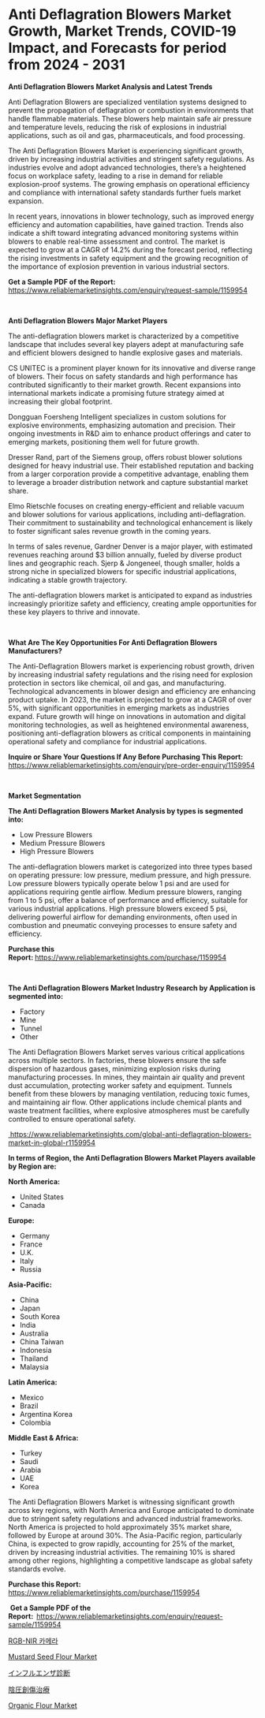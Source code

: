 <p><h1>Anti Deflagration Blowers Market Growth, Market Trends, COVID-19 Impact, and Forecasts for period from 2024 - 2031</h1></p><p><strong>Anti Deflagration Blowers Market Analysis and Latest Trends</strong></p>
<p><p>Anti Deflagration Blowers are specialized ventilation systems designed to prevent the propagation of deflagration or combustion in environments that handle flammable materials. These blowers help maintain safe air pressure and temperature levels, reducing the risk of explosions in industrial applications, such as oil and gas, pharmaceuticals, and food processing.</p><p>The Anti Deflagration Blowers Market is experiencing significant growth, driven by increasing industrial activities and stringent safety regulations. As industries evolve and adopt advanced technologies, there’s a heightened focus on workplace safety, leading to a rise in demand for reliable explosion-proof systems. The growing emphasis on operational efficiency and compliance with international safety standards further fuels market expansion.</p><p>In recent years, innovations in blower technology, such as improved energy efficiency and automation capabilities, have gained traction. Trends also indicate a shift toward integrating advanced monitoring systems within blowers to enable real-time assessment and control. The market is expected to grow at a CAGR of 14.2% during the forecast period, reflecting the rising investments in safety equipment and the growing recognition of the importance of explosion prevention in various industrial sectors.</p></p>
<p><strong>Get a Sample PDF of the Report:&nbsp;</strong> <a href="https://www.reliablemarketinsights.com/enquiry/request-sample/1159954">https://www.reliablemarketinsights.com/enquiry/request-sample/1159954</a></p>
<p>&nbsp;</p>
<p><strong>Anti Deflagration Blowers Major Market Players</strong></p>
<p><p>The anti-deflagration blowers market is characterized by a competitive landscape that includes several key players adept at manufacturing safe and efficient blowers designed to handle explosive gases and materials. </p><p>CS UNITEC is a prominent player known for its innovative and diverse range of blowers. Their focus on safety standards and high performance has contributed significantly to their market growth. Recent expansions into international markets indicate a promising future strategy aimed at increasing their global footprint.</p><p>Dongguan Foersheng Intelligent specializes in custom solutions for explosive environments, emphasizing automation and precision. Their ongoing investments in R&D aim to enhance product offerings and cater to emerging markets, positioning them well for future growth.</p><p>Dresser Rand, part of the Siemens group, offers robust blower solutions designed for heavy industrial use. Their established reputation and backing from a larger corporation provide a competitive advantage, enabling them to leverage a broader distribution network and capture substantial market share.</p><p>Elmo Rietschle focuses on creating energy-efficient and reliable vacuum and blower solutions for various applications, including anti-deflagration. Their commitment to sustainability and technological enhancement is likely to foster significant sales revenue growth in the coming years.</p><p>In terms of sales revenue, Gardner Denver is a major player, with estimated revenues reaching around $3 billion annually, fueled by diverse product lines and geographic reach. Sjerp & Jongeneel, though smaller, holds a strong niche in specialized blowers for specific industrial applications, indicating a stable growth trajectory.</p><p>The anti-deflagration blowers market is anticipated to expand as industries increasingly prioritize safety and efficiency, creating ample opportunities for these key players to thrive and innovate.</p></p>
<p>&nbsp;</p>
<p><strong>What Are The Key Opportunities For Anti Deflagration Blowers Manufacturers?</strong></p>
<p><p>The Anti-Deflagration Blowers market is experiencing robust growth, driven by increasing industrial safety regulations and the rising need for explosion protection in sectors like chemical, oil and gas, and manufacturing. Technological advancements in blower design and efficiency are enhancing product uptake. In 2023, the market is projected to grow at a CAGR of over 5%, with significant opportunities in emerging markets as industries expand. Future growth will hinge on innovations in automation and digital monitoring technologies, as well as heightened environmental awareness, positioning anti-deflagration blowers as critical components in maintaining operational safety and compliance for industrial applications.</p></p>
<p><strong>Inquire or Share Your Questions If Any Before Purchasing This Report:</strong> <a href="https://www.reliablemarketinsights.com/enquiry/pre-order-enquiry/1159954">https://www.reliablemarketinsights.com/enquiry/pre-order-enquiry/1159954</a></p>
<p>&nbsp;</p>
<p><strong>Market Segmentation</strong></p>
<p><strong>The Anti Deflagration Blowers Market Analysis by types is segmented into:</strong></p>
<p><ul><li>Low Pressure Blowers</li><li>Medium Pressure Blowers</li><li>High Pressure Blowers</li></ul></p>
<p><p>The anti-deflagration blowers market is categorized into three types based on operating pressure: low pressure, medium pressure, and high pressure. Low pressure blowers typically operate below 1 psi and are used for applications requiring gentle airflow. Medium pressure blowers, ranging from 1 to 5 psi, offer a balance of performance and efficiency, suitable for various industrial applications. High pressure blowers exceed 5 psi, delivering powerful airflow for demanding environments, often used in combustion and pneumatic conveying processes to ensure safety and efficiency.</p></p>
<p><strong>Purchase this Report:&nbsp;</strong><a href="https://www.reliablemarketinsights.com/purchase/1159954">https://www.reliablemarketinsights.com/purchase/1159954</a></p>
<p>&nbsp;</p>
<p><strong>The Anti Deflagration Blowers Market Industry Research by Application is segmented into:</strong></p>
<p><ul><li>Factory</li><li>Mine</li><li>Tunnel</li><li>Other</li></ul></p>
<p><p>The Anti Deflagration Blowers Market serves various critical applications across multiple sectors. In factories, these blowers ensure the safe dispersion of hazardous gases, minimizing explosion risks during manufacturing processes. In mines, they maintain air quality and prevent dust accumulation, protecting worker safety and equipment. Tunnels benefit from these blowers by managing ventilation, reducing toxic fumes, and maintaining air flow. Other applications include chemical plants and waste treatment facilities, where explosive atmospheres must be carefully controlled to ensure operational safety.</p></p>
<p><a href="https://www.reliablemarketinsights.com/global-anti-deflagration-blowers-market-in-global-r1159954">&nbsp;https://www.reliablemarketinsights.com/global-anti-deflagration-blowers-market-in-global-r1159954</a></p>
<p><strong>In terms of Region, the Anti Deflagration Blowers Market Players available by Region are:</strong></p>
<p>
    <p> <strong> North America: </strong>
        <ul>
            <li>United States</li>
            <li>Canada</li>
        </ul>
        </p> 
    <p> <strong> Europe: </strong>
        <ul>
            <li>Germany</li>
            <li>France</li>
            <li>U.K.</li>
            <li>Italy</li>
            <li>Russia</li>
        </ul>
        </p> 
    <p> <strong> Asia-Pacific: </strong>
        <ul>
            <li>China</li>
            <li>Japan</li>
            <li>South Korea</li>
            <li>India</li>
            <li>Australia</li>
            <li>China Taiwan</li>
            <li>Indonesia</li>
            <li>Thailand</li>
            <li>Malaysia</li>
        </ul>
        </p> 
    <p> <strong> Latin America: </strong>
        <ul>
            <li>Mexico</li>
            <li>Brazil</li>
            <li>Argentina Korea</li>
            <li>Colombia</li>
        </ul>
        </p> 
    <p> <strong> Middle East & Africa: </strong>
        <ul>
            <li>Turkey</li>
            <li>Saudi</li>
            <li>Arabia</li>
            <li>UAE</li>
            <li>Korea</li>
        </ul>
    </p>
    </p>
<p><p>The Anti Deflagration Blowers Market is witnessing significant growth across key regions, with North America and Europe anticipated to dominate due to stringent safety regulations and advanced industrial frameworks. North America is projected to hold approximately 35% market share, followed by Europe at around 30%. The Asia-Pacific region, particularly China, is expected to grow rapidly, accounting for 25% of the market, driven by increasing industrial activities. The remaining 10% is shared among other regions, highlighting a competitive landscape as global safety standards evolve.</p></p>
<p><strong>Purchase this Report: </strong><a href="https://www.reliablemarketinsights.com/purchase/1159954">https://www.reliablemarketinsights.com/purchase/1159954</a></p>
<p>&nbsp;<strong>Get a Sample PDF of the Report:&nbsp;&nbsp;</strong><a href="https://www.reliablemarketinsights.com/enquiry/request-sample/1159954">https://www.reliablemarketinsights.com/enquiry/request-sample/1159954</a></p>
<p><strong></strong></p>
<p><p><a href="https://medium.com/@cornishaerials/rgb-nir-camera-market-%EC%9D%98-%EA%B8%80%EB%A1%9C%EB%B2%8C-%EC%8B%9C%EC%9E%A5-%EA%B0%9C%EC%9A%94%EB%8A%94-%EC%A0%84-%EC%84%B8%EA%B3%84-%EB%B0%8F-%EC%A3%BC%EC%9A%94-%EC%8B%9C%EC%9E%A5%EC%9D%98-%EC%82%B0%EC%97%85%EC%97%90-%EC%98%81%ED%96%A5%EC%9D%84-%EB%AF%B8%EC%B9%98%EB%8A%94-%EC%A3%BC%EC%9A%94-%ED%8A%B8%EB%A0%8C%EB%93%9C%EC%97%90-%EB%8C%80%ED%95%9C-%EB%8F%85%ED%8A%B9%ED%95%9C-%EA%B4%80%EC%A0%90%EC%9D%84-%EC%A0%9C%EA%B3%B5%ED%95%A9%EB%8B%88%EB%8B%A4-5eb9af0768d6">RGB-NIR 카메라</a></p><p><a href="https://www.linkedin.com/pulse/mustard-seed-flour-market-share-new-trends-analysis-its-nbxee?trackingId=wYOG9131QciZjRT5eLD8XA%3D%3D">Mustard Seed Flour Market</a></p><p><a href="https://medium.com/@rot5z9maragh/flu-diagnosis-market-%E3%81%AE%E3%82%B0%E3%83%AD%E3%83%BC%E3%83%90%E3%83%AB%E5%B8%82%E5%A0%B4%E6%A6%82%E8%A6%81%E3%81%AF-%E4%B8%96%E7%95%8C%E3%81%8A%E3%82%88%E3%81%B3%E4%B8%BB%E8%A6%81%E5%B8%82%E5%A0%B4%E3%81%AB%E3%81%8A%E3%81%91%E3%82%8B%E6%A5%AD%E7%95%8C%E3%81%AB%E5%BD%B1%E9%9F%BF%E3%82%92%E4%B8%8E%E3%81%88%E3%82%8B%E4%B8%BB%E8%A6%81%E3%81%AA%E3%83%88%E3%83%AC%E3%83%B3%E3%83%89%E3%81%AB%E3%81%A4%E3%81%84%E3%81%A6-%E7%8B%AC%E8%87%AA%E3%81%AE%E8%A6%96%E7%82%B9%E3%82%92%E6%8F%90%E4%BE%9B%E3%81%97%E3%81%BE%E3%81%99-2af7da586378">インフルエンザ診断</a></p><p><a href="https://medium.com/@rot5z9maragh/negative-pressure-wound-treatment-market-%E3%81%AF-%E3%82%B3%E3%82%B9%E3%83%88%E7%AE%A1%E7%90%86%E3%81%A8%E5%8A%B9%E7%8E%87%E5%90%91%E4%B8%8A%E3%82%92%E5%84%AA%E5%85%88%E3%81%97%E3%81%BE%E3%81%99-%E3%81%95%E3%82%89%E3%81%AB-%E5%A0%B1%E5%91%8A%E6%9B%B8%E3%81%AF%E5%B8%82%E5%A0%B4%E3%81%AE%E9%9C%80%E8%A6%81%E9%9D%A2%E3%81%A8%E4%BE%9B%E7%B5%A6%E9%9D%A2%E3%81%AE%E4%B8%A1%E6%96%B9%E3%82%92%E3%82%AB%E3%83%90%E3%83%BC%E3%81%97%E3%81%A6%E3%81%84%E3%81%BE%E3%81%99-f0eb8abbc267">陰圧創傷治療</a></p><p><a href="https://www.linkedin.com/pulse/market-forecasting-change-global-organic-flour-dynamics-cpcje?trackingId=GbZd%2B%2FVrRriO5HoxjWNxXw%3D%3D">Organic Flour Market</a></p></p>